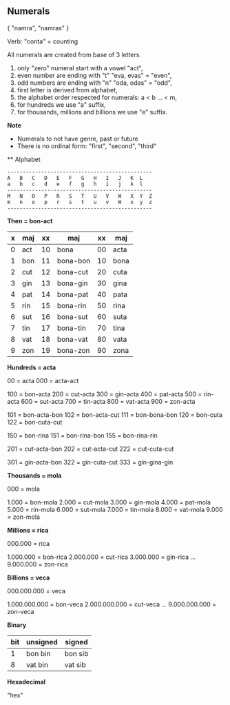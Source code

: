 ## Numerals 

{ "namra", "namras" }

Verb: "conta" = counting

All numerals are created from base of 3 letters.


1. only "zero" numeral start with a vowel "act",
1. even number are ending with "t"  "eva, evas" = "even",
1. odd numbers are ending with "n"  "oda, odas" = "odd",
1. first letter is derived from alphabet,
1. the alphabet order respected for numerals: a < b ... < m,
1. for hundreds we use "a" suffix,
1. for thousands, millions and billions we use "e" suffix.

**Note** 

* Numerals to not have genre, past or future
* There is no ordinal form: "first", "second", "third"

** Alphabet

```
-----------------------------------------------
A   B   C   D   E   F   G   H   I   J   K  L
a   b   c   d   e   f   g   h   i   j   k  l
-----------------------------------------------
M   N   O   P   R   S   T   U   V   W   X  Y  Z
m   n   o   p   r   s   t   u   v   W   x  y  z
-----------------------------------------------
```

**Then = bon-act**

x | maj  | xx | maj      | xx | maj       
--|------|----|----------|----|--------
0 | act  | 10 | bona     | 00 | acta
1 | bon  | 11 | bona-bon | 10 | bona
2 | cut  | 12 | bona-cut | 20 | cuta
3 | gin  | 13 | bona-gin | 30 | gina 
4 | pat  | 14 | bona-pat | 40 | pata
5 | rin  | 15 | bona-rin | 50 | rina
6 | sut  | 16 | bona-sut | 60 | suta
7 | tin  | 17 | bona-tin | 70 | tina
8 | vat  | 18 | bona-vat | 80 | vata
9 | zon  | 19 | bona-zon | 90 | zona

**Hundreds = acta**

00  =  acta
000 =  acta-act

100 =  bon-acta
200 =  cut-acta
300 =  gin-acta
400 =  pat-acta
500 =  rin-acta
600 =  sut-acta
700 =  tin-acta
800 =  vat-acta
900 =  zon-acta

101 =  bon-acta-bon
102 =  bon-acta-cut
111 =  bon-bona-bon
120 =  bon-cuta
122 =  bon-cuta-cut

150 =  bon-rina
151 =  bon-rina-bon
155 =  bon-rina-rin

201 =  cut-acta-bon
202 =  cut-acta-cut
222 =  cut-cuta-cut

301 =  gin-acta-bon
322 =  gin-cuta-cut
333 =  gin-gina-gin

**Thousands = mola**

000 = mola

1.000 = bon-mola
2.000 = cut-mola
3.000 = gin-mola
4.000 = pat-mola
5.000 = rin-mola
6.000 = sut-mola
7.000 = tin-mola
8.000 = vat-mola
9.000 = zon-mola

**Millions  = rica**

000.000 = rica

1.000.000 = bon-rica
2.000.000 = cut-rica
3.000.000 = gin-rica
...
9.000.000 = zon-rica


**Billions = veca**

000.000.000   = veca

1.000.000.000 = bon-veca
2.000.000.000 = cut-veca
...
9.000.000.000 = zon-veca


**Binary**

bit | unsigned    | signed
----|-------------|--------
1   | bon bin     | bon sib   
8   | vat bin     | vat sib 

**Hexadecimal**

"hex"



